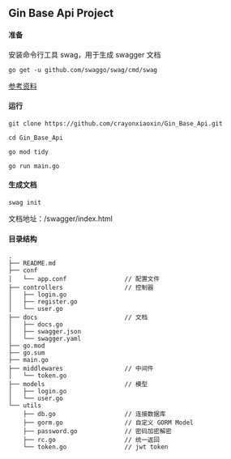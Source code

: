 ## Gin Base Api Project

#### 准备

安装命令行工具 swag，用于生成 swagger 文档
```
go get -u github.com/swaggo/swag/cmd/swag
``` 

[参考资料](https://github.com/swaggo/gin-swagger)


#### 运行
```
git clone https://github.com/crayonxiaoxin/Gin_Base_Api.git

cd Gin_Base_Api

go mod tidy

go run main.go
```


#### 生成文档
```
swag init
```

文档地址：/swagger/index.html


#### 目录结构
```
.
├── README.md
├── conf
│   └── app.conf                // 配置文件
├── controllers                 // 控制器
│   ├── login.go
│   ├── register.go
│   └── user.go
├── docs                        // 文档
│   ├── docs.go
│   ├── swagger.json
│   └── swagger.yaml
├── go.mod
├── go.sum
├── main.go
├── middlewares                 // 中间件
│   └── token.go
├── models                      // 模型
│   ├── login.go
│   └── user.go
└── utils
    ├── db.go                   // 连接数据库
    ├── gorm.go                 // 自定义 GORM Model
    ├── password.go             // 密码加密解密
    ├── rc.go                   // 统一返回
    └── token.go                // jwt token
```
